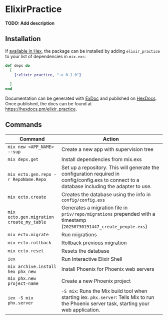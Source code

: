 # ElixirPractice

**TODO: Add description**

## Installation

If [available in Hex](https://hex.pm/docs/publish), the package can be installed
by adding `elixir_practice` to your list of dependencies in `mix.exs`:

```elixir
def deps do
  [
    {:elixir_practice, "~> 0.1.0"}
    
  ]
end
```

Documentation can be generated with [ExDoc](https://github.com/elixir-lang/ex_doc)
and published on [HexDocs](https://hexdocs.pm). Once published, the docs can
be found at <https://hexdocs.pm/elixir_practice>.


## Commands
| Command | Action |
| -- | -- |
| `mix new <APP_NAME> --sup` | Create a new app with supervision tree |
| `mix deps.get` | Install dependencies from mix.exs |
| `mix ecto.gen.repo -r RepoName.Repo` | Set up a repository. This will generate the configuration required in config/config.exs to connect to a database including the adapter to use. |
| `mix ecto.create` | Creates the database using the info in `config/config.exs` |
| `mix ecto.gen.migration create_my_table` | Generates a migration file in `priv/repo/migrations` prepended with a timestamp (`20250730191447_create_people.exs`) |
| `mix ecto.migrate` | Run migrations |
| `mix ecto.rollback` | Rollback previous migration |
| `mix ecto.reset` | Resets the database |
| `iex` | Run Interactive Elixir Shell |
| `mix archive.install hex phx_new` | Install Phoenix for Phoenix web servers |
| `mix phx.new project-name` | Create a new Phoenix project |
| `iex -S mix phx.server` | `-S mix`: Runs the Mix build tool when starting iex. `phx.server`: Tells Mix to run the Phoenix server task, starting your web application. |
